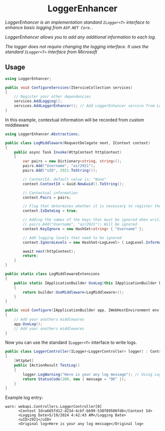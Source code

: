 <div align="center">

# LoggerEnhancer

</div>

*LoggerEnhancer is an implementation standard `ILogger<T>` interface to enhance basic logging from `ASP.NET Core.`.*

*LoggerEnhancer allows you to add any additional information to each log.*

*The logger does not require changing the logging interface. It uses the standard `ILogger<T>` interface from Microsoft*

## Usage
```csharp
using LoggerEnhancer;

public void ConfigureServices(IServiceCollection services)
{
    // Register your other dependencies
    services.AddLogging();
    services.AddLoggerEnhancer(); // Add LoggerEnhancer service from LoggerEnhancer namespace
}
```

In this example, contextual information will be recorded from custom middleware

```csharp
using LoggerEnhancer.Abstractions;

public class LogMiddleware(RequestDelegate next, IContext context)
{
    public async Task Invoke(HttpContext httpContext)
    {
        var pairs = new Dictionary<string, string>();
        pairs.Add("Username", "air2921");
        pairs.Add("uID", 2921.ToString());

        // ContextId. default value is: "None"
        context.ContextId = Guid.NewGuid().ToString();

        // Contextual information
        context.Pairs = pairs;

        // Flag that determines whether it is necessary to register the log recording time
        context.IsDateLog = true;

        // Adding the names of the keys that must be ignored when writing the log
        // pairs.Add("Username", "air2921"); Will be ignored
        context.KeyIgnore = new HashSet<string> { "Username" };

        // Add logging levels that need to be ignored
        context.IgnoreLevels = new HashSet<LogLevel> { LogLevel.Information };

        await next(httpContext);
        return;
    }
}

public static class LogMiddlewareExtensions
{
    public static IApplicationBuilder UseLog(this IApplicationBuilder builder)
    {
        return builder.UseMiddleware<LogMiddleware>();
    }
}
```

```csharp
public void Configure(IApplicationBuilder app, IWebHostEnvironment env)
{
    // Add your anothers middlewares
    app.UseLog();
    // Add your anothers middlewares
}
```

Now you can use the standard `ILogger<T>` interface to write logs.

```csharp
public class LoggerController(ILogger<LoggerController> logger) : ControllerBase
{
    [HttpGet]
    public IActionResult TestLog()
    {
        logger.LogWarning("Here is your any log message"); // Using LogWarning because of LogInformation is ignored
        return StatusCode(200, new { message = "OK" });
    }
}
```

Example log entry:

```
warn: webapi.Controllers.LoggerController[0]
      <Context Id>a665fd12-d23d-4cbf-bb99-538f89506fd6</Context Id>
      <Logging Date>5/19/2024 4:42:43 AM</Logging Date>
      <uID>2921</uID>
      <Original log>Here is your any log message</Original log>
```

